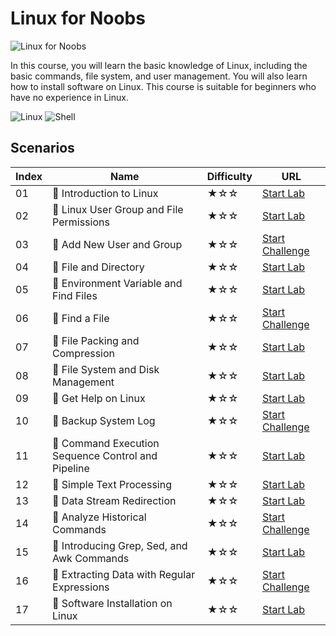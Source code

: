 # Linux for Noobs

![Linux for Noobs](https://cover-creator.labex.io/linux-for-noobs.png)

In this course, you will learn the basic knowledge of Linux, including the basic commands, file system, and user management. You will also learn how to install software on Linux. This course is suitable for beginners who have no experience in Linux.

![Linux](https://img.shields.io/badge/Linux-whitesmoke?style=for-the-badge&logo=linux)
![Shell](https://img.shields.io/badge/Shell-whitesmoke?style=for-the-badge&logo=shell)


## Scenarios

|   Index | Name                                              | Difficulty   | URL                                                                       |
|---------|---------------------------------------------------|--------------|---------------------------------------------------------------------------|
|      01 | 📖 Introduction to Linux                           | ★☆☆          | <a target='_blank' href='https://labex.io/labs/18001'>Start Lab</a>       |
|      02 | 📖 Linux User Group and File Permissions           | ★☆☆          | <a target='_blank' href='https://labex.io/labs/18002'>Start Lab</a>       |
|      03 | 🎯 Add New User and Group                          | ★☆☆          | <a target='_blank' href='https://labex.io/labs/17987'>Start Challenge</a> |
|      04 | 📖 File and Directory                              | ★☆☆          | <a target='_blank' href='https://labex.io/labs/17997'>Start Lab</a>       |
|      05 | 📖 Environment Variable and Find Files             | ★☆☆          | <a target='_blank' href='https://labex.io/labs/17996'>Start Lab</a>       |
|      06 | 🎯 Find a File                                     | ★☆☆          | <a target='_blank' href='https://labex.io/labs/17993'>Start Challenge</a> |
|      07 | 📖 File Packing and Compression                    | ★☆☆          | <a target='_blank' href='https://labex.io/labs/17998'>Start Lab</a>       |
|      08 | 📖 File System and Disk Management                 | ★☆☆          | <a target='_blank' href='https://labex.io/labs/17999'>Start Lab</a>       |
|      09 | 📖 Get Help on Linux                               | ★☆☆          | <a target='_blank' href='https://labex.io/labs/18000'>Start Lab</a>       |
|      10 | 🎯 Backup System Log                               | ★☆☆          | <a target='_blank' href='https://labex.io/labs/17989'>Start Challenge</a> |
|      11 | 📖 Command Execution Sequence Control and Pipeline | ★☆☆          | <a target='_blank' href='https://labex.io/labs/17994'>Start Lab</a>       |
|      12 | 📖 Simple Text Processing                          | ★☆☆          | <a target='_blank' href='https://labex.io/labs/18004'>Start Lab</a>       |
|      13 | 📖 Data Stream Redirection                         | ★☆☆          | <a target='_blank' href='https://labex.io/labs/17995'>Start Lab</a>       |
|      14 | 🎯 Analyze Historical Commands                     | ★☆☆          | <a target='_blank' href='https://labex.io/labs/17988'>Start Challenge</a> |
|      15 | 📖 Introducing Grep, Sed, and Awk Commands         | ★☆☆          | <a target='_blank' href='https://labex.io/labs/18003'>Start Lab</a>       |
|      16 | 🎯 Extracting Data with Regular Expressions        | ★☆☆          | <a target='_blank' href='https://labex.io/labs/17991'>Start Challenge</a> |
|      17 | 📖 Software Installation on Linux                  | ★☆☆          | <a target='_blank' href='https://labex.io/labs/18005'>Start Lab</a>       |

